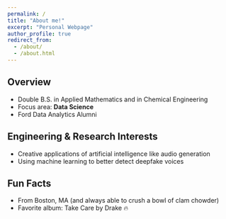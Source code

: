 ```yaml
---
permalink: /
title: "About me!"
excerpt: "Personal Webpage"
author_profile: true
redirect_from: 
  - /about/
  - /about.html
---
```


## Overview
- Double B.S. in Applied Mathematics and in Chemical Engineering 
- Focus area: **Data Science**
- Ford Data Analytics Alumni 


## Engineering & Research Interests
- Creative applications of artificial intelligence like audio generation
- Using machine learning to better detect deepfake voices

## Fun Facts
- From Boston, MA (and always able to crush a bowl of clam chowder)
- Favorite album: Take Care by Drake 🔥
